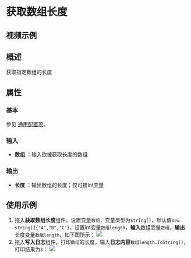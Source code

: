 # 获取数组长度

## 视频示例

## 概述

获取指定数组的长度

## 属性

### 基本

参见 [通用配置项](../Appendix/CommonConfigurationItems.md)。

### 输入

- **数组** ：输入欲被获取长度的数组

### 输出

- **长度** ：输出数组的长度；仅可接Int变量

## 使用示例

1. 拖入**获取数组长度**组件，设置变量`数组`，变量类型为`String[]`，默认值`new string[]{"A","B","C"}`，设置int变量`数组length`，**输入**数组变量`数组`，**输出**长度变量`数组length`，如下图所示：
   ![](https://docimages.blob.core.chinacloudapi.cn/images/Activities/GetLengthOfArrayActivity1.png)
2. 拖入**写入日志**组件，打印`数组`的长度，输入**日志内容**`数组length.ToString()`，打印结果为`3`：
   ![](https://docimages.blob.core.chinacloudapi.cn/images/Activities/GetLengthOfArrayActivity2.png)
